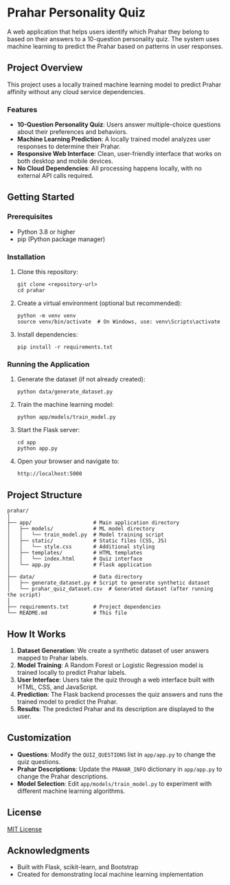 # Prahar Personality Quiz

A web application that helps users identify which Prahar they belong to based on their answers to a 10-question personality quiz. The system uses machine learning to predict the Prahar based on patterns in user responses.

## Project Overview

This project uses a locally trained machine learning model to predict Prahar affinity without any cloud service dependencies.

### Features

- **10-Question Personality Quiz**: Users answer multiple-choice questions about their preferences and behaviors.
- **Machine Learning Prediction**: A locally trained model analyzes user responses to determine their Prahar.
- **Responsive Web Interface**: Clean, user-friendly interface that works on both desktop and mobile devices.
- **No Cloud Dependencies**: All processing happens locally, with no external API calls required.

## Getting Started

### Prerequisites

- Python 3.8 or higher
- pip (Python package manager)

### Installation

1. Clone this repository:
   ```
   git clone <repository-url>
   cd prahar
   ```

2. Create a virtual environment (optional but recommended):
   ```
   python -m venv venv
   source venv/bin/activate  # On Windows, use: venv\Scripts\activate
   ```

3. Install dependencies:
   ```
   pip install -r requirements.txt
   ```

### Running the Application

1. Generate the dataset (if not already created):
   ```
   python data/generate_dataset.py
   ```

2. Train the machine learning model:
   ```
   python app/models/train_model.py
   ```

3. Start the Flask server:
   ```
   cd app
   python app.py
   ```

4. Open your browser and navigate to:
   ```
   http://localhost:5000
   ```

## Project Structure

```
prahar/
│
├── app/                    # Main application directory
│   ├── models/             # ML model directory
│   │   └── train_model.py  # Model training script
│   ├── static/             # Static files (CSS, JS)
│   │   └── style.css       # Additional styling
│   ├── templates/          # HTML templates
│   │   └── index.html      # Quiz interface
│   └── app.py              # Flask application
│
├── data/                   # Data directory
│   ├── generate_dataset.py # Script to generate synthetic dataset
│   └── prahar_quiz_dataset.csv  # Generated dataset (after running the script)
│
├── requirements.txt        # Project dependencies
└── README.md               # This file
```

## How It Works

1. **Dataset Generation**: We create a synthetic dataset of user answers mapped to Prahar labels.
2. **Model Training**: A Random Forest or Logistic Regression model is trained locally to predict Prahar labels.
3. **User Interface**: Users take the quiz through a web interface built with HTML, CSS, and JavaScript.
4. **Prediction**: The Flask backend processes the quiz answers and runs the trained model to predict the Prahar.
5. **Results**: The predicted Prahar and its description are displayed to the user.

## Customization

- **Questions**: Modify the `QUIZ_QUESTIONS` list in `app/app.py` to change the quiz questions.
- **Prahar Descriptions**: Update the `PRAHAR_INFO` dictionary in `app/app.py` to change the Prahar descriptions.
- **Model Selection**: Edit `app/models/train_model.py` to experiment with different machine learning algorithms.

## License

[MIT License](LICENSE)

## Acknowledgments

- Built with Flask, scikit-learn, and Bootstrap
- Created for demonstrating local machine learning implementation 